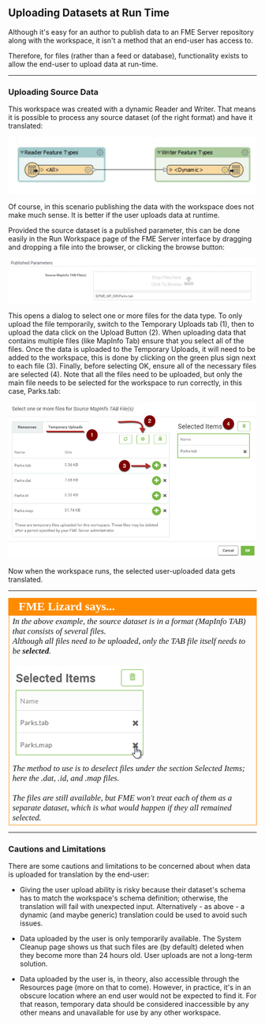 ## Uploading Datasets at Run Time ##

Although it's easy for an author to publish data to an FME Server repository along with the workspace, it isn't a method that an end-user has access to.

Therefore, for files (rather than a feed or database), functionality exists to allow the end-user to upload data at run-time.

---

### Uploading Source Data ###

This workspace was created with a dynamic Reader and Writer. That means it is possible to process any source dataset (of the right format) and have it translated:

![](./Images/Img2.013.TempUploadDynamicWorkspace.png)

Of course, in this scenario publishing the data with the workspace does not make much sense. It is better if the user uploads data at runtime.

Provided the source dataset is a published parameter, this can be done easily in the Run Workspace page of the FME Server interface by dragging and dropping a file into the browser, or clicking the browse button:

![](./Images/Img2.014.TempUploadBrowseButton.png)

This opens a dialog to select one or more files for the data type. To only upload the file temporarily, switch to the Temporary Uploads tab (1), then to upload the data click on the Upload Button (2). When uploading data that contains multiple files (like MapInfo Tab) ensure that you select all of the files. Once the data is uploaded to the Temporary Uploads, it will need to be added to the workspace, this is done by clicking on the green plus sign next to each file (3). Finally, before selecting OK, ensure all of the necessary files are selected (4). Note that all the files need to be uploaded, but only the main file needs to be selected for the workspace to run correctly, in this case, Parks.tab:

![](./Images/Img2.015.TempUploadFileSelect.png)

Now when the workspace runs, the selected user-uploaded data gets translated.

---

<!--Person X Says Section-->

<table style="border-spacing: 0px">
<tr>
<td style="vertical-align:middle;background-color:darkorange;border: 2px solid darkorange">
<i class="fa fa-quote-left fa-lg fa-pull-left fa-fw" style="color:white;padding-right: 12px;vertical-align:text-top"></i>
<span style="color:white;font-size:x-large;font-weight: bold;font-family:serif">FME Lizard says...</span>
</td>
</tr>

<tr>
<td style="border: 1px solid darkorange">
<span style="font-family:serif; font-style:italic; font-size:larger">
In the above example, the source dataset is in a format (MapInfo TAB) that consists of several files.
<br>Although all files need to be uploaded, only the TAB file itself needs to be <strong>selected</strong>.
<br><br><img src="./Images/Img2.016.DeselectSourceFiles.png">
<br>The method to use is to deselect files under the section Selected Items; here the .dat, .id, and .map files.
<br><br>The files are still available, but FME won't treat each of them as a separate dataset, which is what would happen if they all remained selected.
</span>
</td>
</tr>
</table>

---

### Cautions and Limitations ###

There are some cautions and limitations to be concerned about when data is uploaded for translation by the end-user:

- Giving the user upload ability is risky because their dataset's schema has to match the workspace's schema definition; otherwise, the translation will fail with unexpected input. Alternatively - as above - a dynamic (and maybe generic) translation could be used to avoid such issues.

- Data uploaded by the user is only temporarily available. The System Cleanup page shows us that such files are (by default) deleted when they become more than 24 hours old. User uploads are not a long-term solution.

- Data uploaded by the user is, in theory, also accessible through the Resources page (more on that to come). However, in practice, it's in an obscure location where an end user would not be expected to find it. For that reason, temporary data should be considered inaccessible by any other means and unavailable for use by any other workspace.
